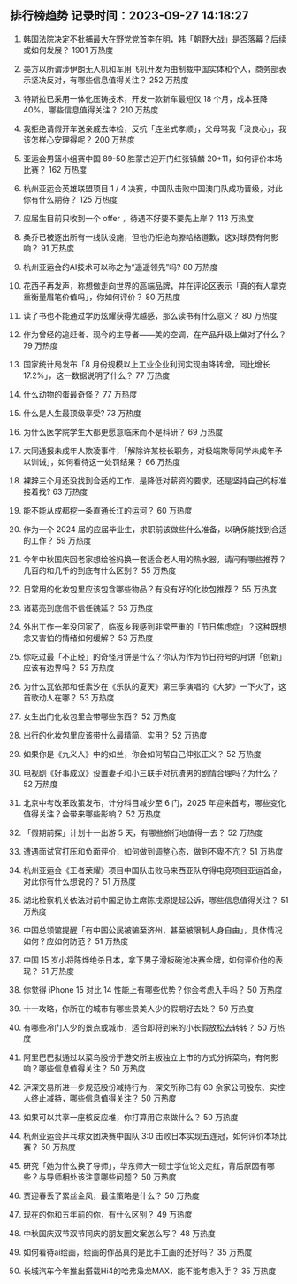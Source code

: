 
## 排行榜趋势 记录时间：2023-09-27 14:18:27
  
  1. 韩国法院决定不批捕最大在野党党首李在明，韩「朝野大战」是否落幕？后续或如何发展？ 1901 万热度
    
  2. 美方以所谓涉伊朗无人机和军用飞机开发为由制裁中国实体和个人，商务部表示坚决反对，有哪些信息值得关注？ 252 万热度
    
  3. 特斯拉已采用一体化压铸技术，开发一款新车最短仅 18 个月，成本狂降 40%，哪些信息值得关注？ 210 万热度
    
  4. 我拒绝请假开车送亲戚去体检，反抗「连坐式孝顺」，父母骂我「没良心」，我该怎样心安理得呢？ 200 万热度
    
  5. 亚运会男篮小组赛中国 89-50 胜蒙古迎开门红张镇麟 20+11，如何评价本场比赛？ 162 万热度
    
  6. 杭州亚运会英雄联盟项目 1 / 4 决赛，中国队击败中国澳门队成功晋级，对此你有什么期待？ 125 万热度
    
  7. 应届生目前只收到一个 offer ，待遇不好要不要先上岸？ 113 万热度
    
  8. 桑乔已被逐出所有一线队设施，但他仍拒绝向滕哈格道歉，这对球员有何影响？ 91 万热度
    
  9. 杭州亚运会的AI技术可以称之为“遥遥领先”吗? 80 万热度
    
  10. 花西子再发声，称想做走向世界的高端品牌，并在评论区表示「真的有人拿克重衡量眉笔价值吗」，你如何评价？ 80 万热度
    
  11. 读了书也不能通过学历炫耀获得优越感，那么读书有什么意义？ 80 万热度
    
  12. 作为曾经的追赶者、现今的主导者——美的空调，在产品升级上做对了什么？ 79 万热度
    
  13. 国家统计局发布「8 月份规模以上工业企业利润实现由降转增，同比增长 17.2%」，这一数据说明了什么？ 77 万热度
    
  14. 什么动物的蛋最奇怪？ 77 万热度
    
  15. 什么是人生最顶级享受? 73 万热度
    
  16. 为什么医学院学生大都更愿意临床而不是科研？ 69 万热度
    
  17. 大同通报未成年人欺凌事件，「解除许某校长职务，对极端欺辱同学未成年予以训诫」，如何看待这一处罚结果？ 66 万热度
    
  18. 裸辞三个月还没找到合适的工作，是降低对薪资的要求，还是坚持自己的标准接着找? 63 万热度
    
  19. 能不能从成都挖一条直通长江的运河？ 60 万热度
    
  20. 作为一个 2024 届的应届毕业生，求职前该做些什么准备，以确保能找到合适的工作？ 59 万热度
    
  21. 今年中秋国庆回老家想给爸妈换一套适合老人用的热水器，请问有哪些推荐？几百的和几千的到底有什么区别？ 55 万热度
    
  22. 日常用的化妆包里应该包含哪些物品？有没有好的化妆包推荐？ 55 万热度
    
  23. 诸葛亮到底信不信任魏延？ 53 万热度
    
  24. 外出工作一年没回家了，临返乡我感到非常严重的「节日焦虑症」？这种既想念又害怕的情绪如何缓解？ 53 万热度
    
  25. 你吃过最「不正经」的奇怪月饼是什么？你认为作为节日符号的月饼「创新」应该有边界吗？ 53 万热度
    
  26. 为什么瓦依那和任素汐在《乐队的夏天》第三季演唱的《大梦》一下火了，这首歌动人在哪？ 53 万热度
    
  27. 女生出门化妆包里会带哪些东西？ 52 万热度
    
  28. 出行的化妆包里应该带什么最精简、实用？ 52 万热度
    
  29. 如果你是《九义人》中的如兰，你会如何帮自己伸张正义？ 52 万热度
    
  30. 电视剧《好事成双》设置妻子和小三联手对抗渣男的剧情合理吗？为什么？ 52 万热度
    
  31. 北京中考改革政策发布，计分科目减少至 6 门，2025 年迎来首考，哪些变化值得关注？会带来哪些影响？ 52 万热度
    
  32. 「假期前探」计划十一出游 5 天，有哪些旅行地值得一去？ 52 万热度
    
  33. 遭遇面试官打压和负面评价，如何做到调整心态，做到不卑不亢？ 51 万热度
    
  34. 杭州亚运会《王者荣耀》项目中国队击败马来西亚队夺得电竞项目亚运首金，对此你有什么想说的？ 51 万热度
    
  35. 湖北检察机关依法对前中国足协主席陈戌源提起公诉，哪些信息值得关注？ 51 万热度
    
  36. 中国总领馆提醒「有中国公民被骗至济州，甚至被限制人身自由」，具体情况如何？应如何防范？ 51 万热度
    
  37. 中国 15 岁小将陈烨绝杀日本，拿下男子滑板碗池决赛金牌，如何评价他的表现？ 51 万热度
    
  38. 你觉得 iPhone 15 对比 14 性能上有哪些优势？你会考虑入手吗？ 50 万热度
    
  39. 十一攻略，你所在的城市有哪些景美人少的假期好去处？ 50 万热度
    
  40. 有哪些冷门人少的景点或城市，适合即将到来的小长假放松去转转？ 50 万热度
    
  41. 阿里巴巴拟通过以菜鸟股份于港交所主板独立上市的方式分拆菜鸟，有何影响？哪些信息值得关注？ 50 万热度
    
  42. 沪深交易所进一步规范股份减持行为，深交所称已有 60 余家公司股东、实控人终止减持，哪些信息值得关注？ 50 万热度
    
  43. 如果可以共享一座核反应堆，你打算用它来做什么？ 50 万热度
    
  44. 杭州亚运会乒乓球女团决赛中国队 3:0 击败日本实现五连冠，如何评价本场比赛？ 50 万热度
    
  45. 研究「她为什么换了导师」，华东师大一硕士学位论文走红，背后原因有哪些？与导师相处该注意哪些问题？ 50 万热度
    
  46. 贾迎春丢了累丝金凤，最佳策略是什么？ 50 万热度
    
  47. 现在的你和五年前的你，有什么区别？ 49 万热度
    
  48. 中秋国庆双节双节同庆的朋友圈文案怎么写？ 48 万热度
    
  49. 如何看待ai绘画，绘画的作品真的是比手工画的还好吗？ 35 万热度
    
  50. 长城汽车今年推出搭载Hi4的哈弗枭龙MAX，能不能考虑入手？ 35 万热度
    
